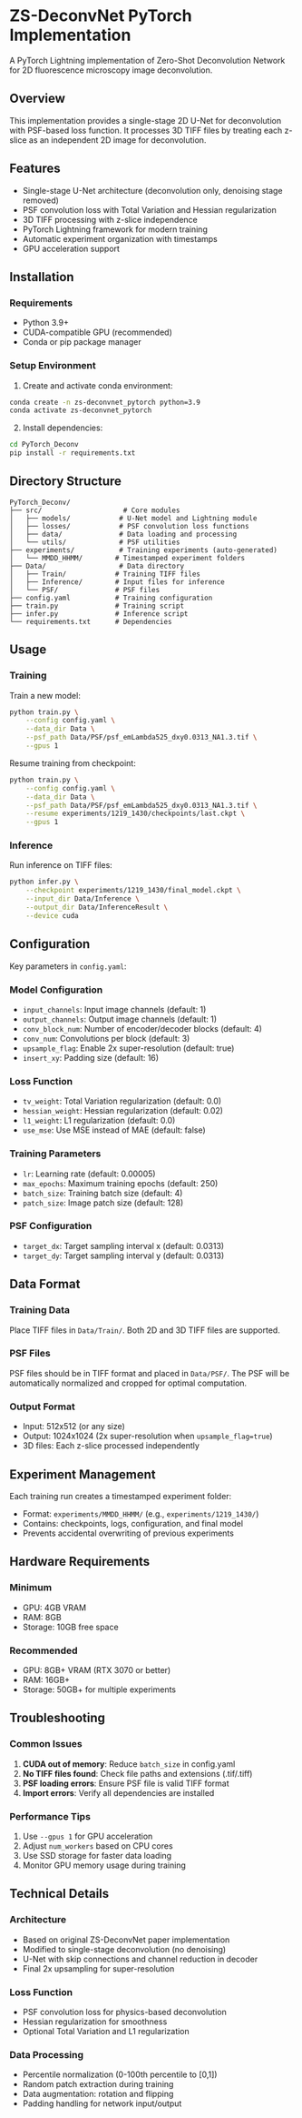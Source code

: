 # ZS-DeconvNet PyTorch Implementation

A PyTorch Lightning implementation of Zero-Shot Deconvolution Network for 2D fluorescence microscopy image deconvolution.

## Overview

This implementation provides a single-stage 2D U-Net for deconvolution with PSF-based loss function. It processes 3D TIFF files by treating each z-slice as an independent 2D image for deconvolution.

## Features

- Single-stage U-Net architecture (deconvolution only, denoising stage removed)
- PSF convolution loss with Total Variation and Hessian regularization
- 3D TIFF processing with z-slice independence
- PyTorch Lightning framework for modern training
- Automatic experiment organization with timestamps
- GPU acceleration support

## Installation

### Requirements

- Python 3.9+
- CUDA-compatible GPU (recommended)
- Conda or pip package manager

### Setup Environment

1. Create and activate conda environment:
```bash
conda create -n zs-deconvnet_pytorch python=3.9
conda activate zs-deconvnet_pytorch
```

2. Install dependencies:
```bash
cd PyTorch_Deconv
pip install -r requirements.txt
```

## Directory Structure

```
PyTorch_Deconv/
├── src/                    # Core modules
│   ├── models/            # U-Net model and Lightning module
│   ├── losses/            # PSF convolution loss functions
│   ├── data/              # Data loading and processing
│   └── utils/             # PSF utilities
├── experiments/           # Training experiments (auto-generated)
│   └── MMDD_HHMM/        # Timestamped experiment folders
├── Data/                  # Data directory
│   ├── Train/            # Training TIFF files
│   ├── Inference/        # Input files for inference
│   └── PSF/              # PSF files
├── config.yaml           # Training configuration
├── train.py              # Training script
├── infer.py              # Inference script
└── requirements.txt      # Dependencies
```

## Usage

### Training

Train a new model:

```bash
python train.py \
    --config config.yaml \
    --data_dir Data \
    --psf_path Data/PSF/psf_emLambda525_dxy0.0313_NA1.3.tif \
    --gpus 1
```

Resume training from checkpoint:

```bash
python train.py \
    --config config.yaml \
    --data_dir Data \
    --psf_path Data/PSF/psf_emLambda525_dxy0.0313_NA1.3.tif \
    --resume experiments/1219_1430/checkpoints/last.ckpt \
    --gpus 1
```

### Inference

Run inference on TIFF files:

```bash
python infer.py \
    --checkpoint experiments/1219_1430/final_model.ckpt \
    --input_dir Data/Inference \
    --output_dir Data/InferenceResult \
    --device cuda
```

## Configuration

Key parameters in `config.yaml`:

### Model Configuration
- `input_channels`: Input image channels (default: 1)
- `output_channels`: Output image channels (default: 1)
- `conv_block_num`: Number of encoder/decoder blocks (default: 4)
- `conv_num`: Convolutions per block (default: 3)
- `upsample_flag`: Enable 2x super-resolution (default: true)
- `insert_xy`: Padding size (default: 16)

### Loss Function
- `tv_weight`: Total Variation regularization (default: 0.0)
- `hessian_weight`: Hessian regularization (default: 0.02)
- `l1_weight`: L1 regularization (default: 0.0)
- `use_mse`: Use MSE instead of MAE (default: false)

### Training Parameters
- `lr`: Learning rate (default: 0.00005)
- `max_epochs`: Maximum training epochs (default: 250)
- `batch_size`: Training batch size (default: 4)
- `patch_size`: Image patch size (default: 128)

### PSF Configuration
- `target_dx`: Target sampling interval x (default: 0.0313)
- `target_dy`: Target sampling interval y (default: 0.0313)

## Data Format

### Training Data
Place TIFF files in `Data/Train/`. Both 2D and 3D TIFF files are supported.

### PSF Files
PSF files should be in TIFF format and placed in `Data/PSF/`. The PSF will be automatically normalized and cropped for optimal computation.

### Output Format
- Input: 512x512 (or any size)
- Output: 1024x1024 (2x super-resolution when `upsample_flag=true`)
- 3D files: Each z-slice processed independently

## Experiment Management

Each training run creates a timestamped experiment folder:
- Format: `experiments/MMDD_HHMM/` (e.g., `experiments/1219_1430/`)
- Contains: checkpoints, logs, configuration, and final model
- Prevents accidental overwriting of previous experiments

## Hardware Requirements

### Minimum
- GPU: 4GB VRAM
- RAM: 8GB
- Storage: 10GB free space

### Recommended
- GPU: 8GB+ VRAM (RTX 3070 or better)
- RAM: 16GB+
- Storage: 50GB+ for multiple experiments

## Troubleshooting

### Common Issues

1. **CUDA out of memory**: Reduce `batch_size` in config.yaml
2. **No TIFF files found**: Check file paths and extensions (.tif/.tiff)
3. **PSF loading errors**: Ensure PSF file is valid TIFF format
4. **Import errors**: Verify all dependencies are installed

### Performance Tips

1. Use `--gpus 1` for GPU acceleration
2. Adjust `num_workers` based on CPU cores
3. Use SSD storage for faster data loading
4. Monitor GPU memory usage during training

## Technical Details

### Architecture
- Based on original ZS-DeconvNet paper implementation
- Modified to single-stage deconvolution (no denoising)
- U-Net with skip connections and channel reduction in decoder
- Final 2x upsampling for super-resolution

### Loss Function
- PSF convolution loss for physics-based deconvolution
- Hessian regularization for smoothness
- Optional Total Variation and L1 regularization

### Data Processing
- Percentile normalization (0-100th percentile to [0,1])
- Random patch extraction during training
- Data augmentation: rotation and flipping
- Padding handling for network input/output